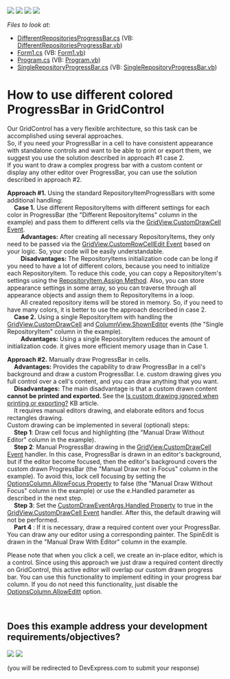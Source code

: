 <!-- default badges list -->
![](https://img.shields.io/endpoint?url=https://codecentral.devexpress.com/api/v1/VersionRange/128632209/13.1.4%2B)
[![](https://img.shields.io/badge/Open_in_DevExpress_Support_Center-FF7200?style=flat-square&logo=DevExpress&logoColor=white)](https://supportcenter.devexpress.com/ticket/details/E3193)
[![](https://img.shields.io/badge/📖_How_to_use_DevExpress_Examples-e9f6fc?style=flat-square)](https://docs.devexpress.com/GeneralInformation/403183)
[![](https://img.shields.io/badge/💬_Leave_Feedback-feecdd?style=flat-square)](#does-this-example-address-your-development-requirementsobjectives)
<!-- default badges end -->
<!-- default file list -->
*Files to look at*:

* [DifferentRepositoriesProgressBar.cs](./CS/ColoredProgressBar/DifferentRepositoriesProgressBar.cs) (VB: [DifferentRepositoriesProgressBar.vb](./VB/ColoredProgressBar/DifferentRepositoriesProgressBar.vb))
* [Form1.cs](./CS/ColoredProgressBar/Form1.cs) (VB: [Form1.vb](./VB/ColoredProgressBar/Form1.vb))
* [Program.cs](./CS/ColoredProgressBar/Program.cs) (VB: [Program.vb](./VB/ColoredProgressBar/Program.vb))
* [SingleRepositoryProgressBar.cs](./CS/ColoredProgressBar/SingleRepositoryProgressBar.cs) (VB: [SingleRepositoryProgressBar.vb](./VB/ColoredProgressBar/SingleRepositoryProgressBar.vb))
<!-- default file list end -->
# How to use different colored ProgressBar in GridControl


<p>Our GridControl has a very flexible architecture, so this task can be accomplished using several approaches. <br />
So, if you need your ProgressBar in a cell to have consistent appearance with standalone controls and want to be able to print or export them, we suggest you use the solution described in approach #1 case 2.<br />
If you want to draw a complex progress bar with a custom content or display any other editor over ProgressBar, you can use the solution described in approach #2.</p><p><strong>Approach </strong><strong>#</strong><strong>1</strong><strong>.</strong> Using the standard RepositoryItemProgressBars with some additional handling:<br />
    <strong>Case 1</strong><strong>.</strong> Use different RepositoryItems with different settings for each color in ProgressBar (the "Different RepositoryItems" column in the example) and pass them to different cells via the <a href="http://documentation.devexpress.com/#WindowsForms/DevExpressXtraGridViewsGridGridView_CustomDrawCelltopic"><u>GridView.CustomDrawCell Event</u></a>.<br />
        <strong>Advantages:</strong> After creating all necessary RepositoryItems, they only need to be passed via the <a href="http://documentation.devexpress.com/#WindowsForms/DevExpressXtraGridViewsGridGridView_CustomRowCellEdittopic"><u>GridView.CustomRowCellEdit Event</u></a> based on your logic. So, your code will be easily understandable.<br />
        <strong>Disadvantages:</strong><strong> </strong>The RepositoryItems initialization code can be long if you need to have a lot of different colors, because you need to initialize each RepositoryItem. To reduce this code, you can copy a RepositoryItem's settings using the <a href="http://documentation.devexpress.com/#WindowsForms/DevExpressXtraEditorsRepositoryRepositoryItem_Assigntopic"><u>RepositoryItem.Assign Method</u></a>. Also, you can store appearance settings in some array, so you can traverse  through all appearance objects and assign them to RepositoryItems in a loop.  <br />
        All created repository items will be stored in memory. So, if you need to have many colors, it is better to use the approach described in case 2. <br />
    <strong>Case 2</strong><strong>.</strong> Using a single RepositoryItem with handling the <a href="http://documentation.devexpress.com/#WindowsForms/DevExpressXtraGridViewsGridGridView_CustomDrawCelltopic"><u>GridView.CustomDrawCell</u></a> and<strong> </strong><a href="http://documentation.devexpress.com/#WindowsForms/DevExpressXtraGridViewsBaseColumnView_ShownEditortopic"><u>ColumnView.ShownEditor</u></a> events (the "Single RepositoryItem" column in the example). <br />
        <strong>Advantages:</strong>  Using a single RepositoryItem reduces the amount of initialization code. it gives more efficient memory usage than in Case 1.</p><p><strong>Approach </strong><strong>#</strong><strong>2</strong><strong>.</strong> Manually draw ProgressBar in cells.<br />
    <strong>Advantages:</strong> Provides the capability to draw ProgressBar in a cell's background and draw a custom ProgressBar. I.e. custom drawing gives you full control over a cell's content, and you can draw anything that you want.<br />
    <strong>Disadvantages:</strong>  The main disadvantage is that a custom drawn content <strong>cannot be printed and exported. </strong>See the <a href="https://www.devexpress.com/Support/Center/p/A1498">Is custom drawing ignored when printing or exporting?</a> KB article.  <br />
    It requires manual editors drawing, and elaborate editors and focus rectangles drawing.      <br />
Custom drawing can be implemented in several (optional) steps:<br />
    <strong>Step 1</strong>: Draw cell focus and highlighting (the "Manual Draw Without Editor" column in the example).<br />
    <strong>Step 2</strong>: Manual ProgressBar drawing in the<strong> </strong><a href="http://documentation.devexpress.com/#WindowsForms/DevExpressXtraGridViewsGridGridView_CustomDrawCelltopic"><u>GridView.CustomDrawCell Event</u></a> handler. In this case, ProgressBar is drawn in an editor's background, but if the editor become focused, then the editor's background covers the custom drawn ProgressBar (the "Manual Draw not in Focus" column in the example). To avoid this, lock cell focusing by setting the <a href="http://documentation.devexpress.com/#WindowsForms/DevExpressXtraGridColumnsOptionsColumn_AllowFocustopic"><u>OptionsColumn.AllowFocus Property</u></a> to false (the "Manual Draw Without Focus" column in the example) or use the e.Handled parameter as described in the next step.<br />
    <strong>Step 3</strong>: Set the <a href="http://documentation.devexpress.com/#WindowsForms/DevExpressXtraGridViewsBaseCustomDrawEventArgs_Handledtopic"><u>CustomDrawEventArgs.Handled Property</u></a> to true in the <a href="http://documentation.devexpress.com/#WindowsForms/DevExpressXtraGridViewsGridGridView_CustomDrawCelltopic"><u>GridView.CustomDrawCell Event</u></a> handler. After this, the default drawing will not be performed. <br />
    <strong>Part 4</strong> : If it is necessary, draw a required content over your ProgressBar. You can draw any our editor using a corresponding painter. The SpinEdit is drawn in the "Manual Draw With Editor" column in the example.</p><p>Please note that when you click a cell, we create an in-place editor, which is a control. Since using this approach we just draw a required content directly on GridControl, this active editor will overlap our custom drawn progress bar. You can use this functionality to implement editing in your progress bar column. If you do not need this functionality, just disable the <a href="http://documentation.devexpress.com/#WindowsForms/DevExpressXtraGridColumnsOptionsColumn_AllowEdittopic"><u>OptionsColumn.AllowEditt</u></a> option. </p><p></p>

<br/>


<!-- feedback -->
## Does this example address your development requirements/objectives?

[<img src="https://www.devexpress.com/support/examples/i/yes-button.svg"/>](https://www.devexpress.com/support/examples/survey.xml?utm_source=github&utm_campaign=winforms-grid-display-colored-progress-bars&~~~was_helpful=yes) [<img src="https://www.devexpress.com/support/examples/i/no-button.svg"/>](https://www.devexpress.com/support/examples/survey.xml?utm_source=github&utm_campaign=winforms-grid-display-colored-progress-bars&~~~was_helpful=no)

(you will be redirected to DevExpress.com to submit your response)
<!-- feedback end -->
